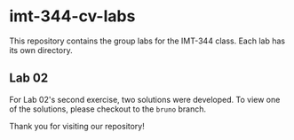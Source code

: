 # imt-344-cv-labs

This repository contains the group labs for the IMT-344 class. Each lab has its own directory.

## Lab 02

For Lab 02's second exercise, two solutions were developed. To view one of the solutions, please checkout to the `bruno` branch. 

Thank you for visiting our repository!
